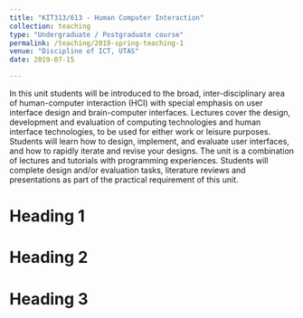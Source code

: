 ```yaml
---
title: "KIT313/613 - Human Computer Interaction"
collection: teaching
type: "Undergraduate / Postgraduate course"
permalink: /teaching/2019-spring-teaching-1
venue: "Discipline of ICT, UTAS"
date: 2019-07-15

---
```


In this unit students will be introduced to the broad, inter-disciplinary area of human-computer interaction (HCI) with special emphasis on user interface design and brain-computer interfaces. Lectures cover the design, development and evaluation of computing technologies and human interface technologies, to be used for either work or leisure purposes. Students will learn how to design, implement, and evaluate user interfaces, and how to rapidly iterate and revise your designs. The unit is a combination of lectures and tutorials with programming experiences. Students will complete design and/or evaluation tasks, literature reviews and presentations as part of the practical requirement of this unit.

Heading 1
======

Heading 2
======

Heading 3
======
